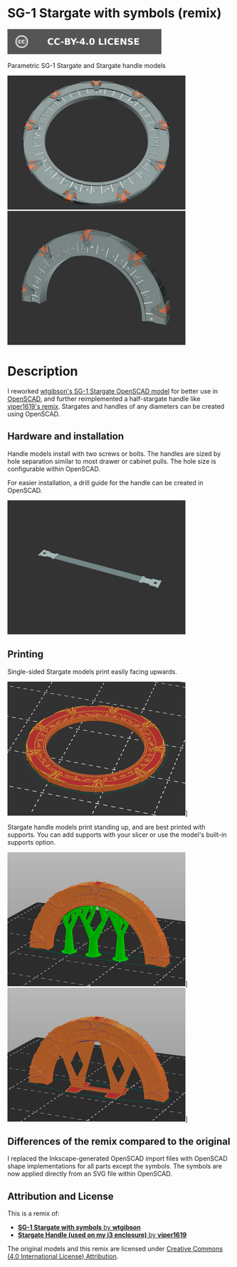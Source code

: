 # SG-1 Stargate with symbols (remix)

[![CC-BY-4.0 license][license-badge]][license]

Parametric SG-1 Stargate and Stargate handle models

![Model render](images/readme/render-stargate.png)
![Model render](images/readme/render-stargate-handle.png)

# Description

I reworked [wtgibson's SG-1 Stargate OpenSCAD model][original-model-url]
for better use in [OpenSCAD][openscad], and further reimplemented a
half-stargate handle like [viper1619's remix][original-handle-model-url].
Stargates and handles of any diameters can be created using OpenSCAD.

## Hardware and installation

Handle models install with two screws or bolts. The handles are sized by hole
separation similar to most drawer or cabinet pulls. The hole size is
configurable within OpenSCAD.

For easier installation, a drill guide for the handle can be created in
OpenSCAD.

![Render of drill guide model](images/readme/render-stargate-handle-drill-guide.png)

## Printing

Single-sided Stargate models print easily facing upwards.

![Slicer screenshot](images/readme/slicer-screenshot-stargate.png)]

Stargate handle models print standing up, and are best printed with supports.
You can add supports with your slicer or use the model's built-in supports
option.

![Slicer screenshot of handle with slicer supports](images/readme/slicer-screenshot-handle-1.png)]
![Slicer screenshot of handle with model supports](images/readme/slicer-screenshot-handle-2.png)]

## Differences of the remix compared to the original

I replaced the Inkscape-generated OpenSCAD import files with OpenSCAD shape
implementations for all parts except the symbols. The symbols are now applied
directly from an SVG file within OpenSCAD.

## Attribution and License

This is a remix of:

* [**SG-1 Stargate with symbols** by **wtgibson**][original-model-url]
* [**Stargate Handle (used on my i3 enclosure)** by **viper1619**][original-handle-model-url]

The original models and this remix are licensed under
[Creative Commons (4.0 International License) Attribution][license].

[license-badge]: /_static/license-badge-cc-by-4.0.svg
[license]: http://creativecommons.org/licenses/by/4.0/
[openscad]: https://openscad.org
[original-handle-model-url]: https://www.thingiverse.com/thing:1875360
[original-model-url]: https://www.thingiverse.com/thing:87691
